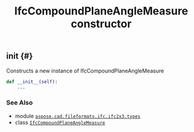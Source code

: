 ﻿---
title: IfcCompoundPlaneAngleMeasure constructor
second_title: Aspose.CAD for Python via .NET API References
description: 
type: docs
weight: 10
url: /python-net/aspose.cad.fileformats.ifc.ifc2x3.types/ifccompoundplaneanglemeasure/__init__/
is_root: false
---

## __init__ {#}

Constructs a new instance of IfcCompoundPlaneAngleMeasure



```python
def __init__(self):
    ...
```





### See Also
* module [`aspose.cad.fileformats.ifc.ifc2x3.types`](../../)
* class [`IfcCompoundPlaneAngleMeasure`](/cad/python-net/aspose.cad.fileformats.ifc.ifc2x3.types/ifccompoundplaneanglemeasure)
